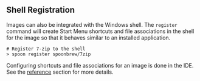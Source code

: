 ## Shell Registration

Images can also be integrated with the Windows shell. The `register` command will create Start Menu shortcuts and file associations in the shell for the image so that it behaves similar to an installed application.

```
# Register 7-zip to the shell
> spoon register spoonbrew/7zip
```

Configuring shortcuts and file associations for an image is done in the IDE. See the [reference](/docs/reference#ide) section for more details.

